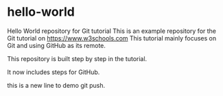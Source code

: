 # hello-world
Hello World repository for Git tutorial
This is an example repository for the Git tutorial on https://www.w3schools.com
This tutorial mainly focuses on Git and using GitHub as its remote.

This repository is built step by step in the tutorial.

It now includes steps for GitHub.

this is a new line to demo git push.
